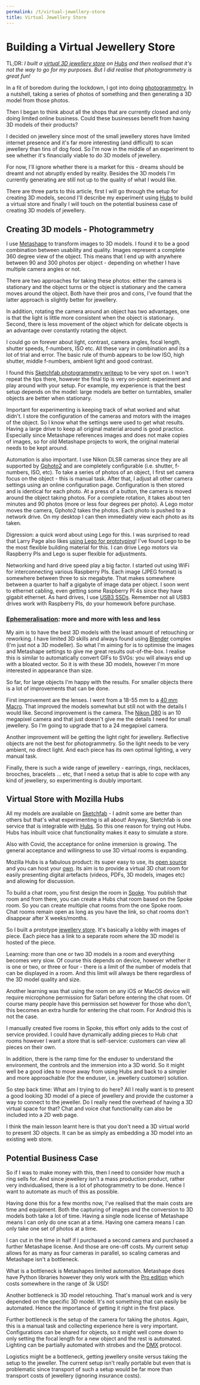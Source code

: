 ```yaml
---
permalink: /t/virtual-jewellery-store
title: Virtual Jewellery Store
---
```


# Building a Virtual Jewellery Store

TL;DR: *I built a [virtual 3D jewellery store](https://hubs.mozilla.com/J4WpLVL/simple-misty-meet?disable_telemetry=true&vr_entry_type=2d_now&debug=false&log_filter=&vrstats=false&no_stats=true&userinput_debug=false) on [Hubs](https://hubs.mozilla.com/) and then realised that it's not the way to go for my purposes. But I did realise that photogrammetry is great fun!*

In a fit of boredom during the lockdown, I got into doing [photogrammetry](https://en.wikipedia.org/wiki/Photogrammetry). In a nutshell, taking a series of photos of something and then generating a 3D model from those photos.

Then I began to think about all the shops that are currently closed and only doing limited online business. Could these businesses benefit from having 3D models of their products?

I decided on jewellery since most of the small jewellery stores have limited internet presence and it's far more interesting (and difficult) to scan jewellery than tins of dog food. So I'm now in the middle of an experiment to see whether it's financially viable to do 3D models of jewellery.

For now, I'll ignore whether there is a market for this - dreams should be dreamt and not abruptly ended by reality. Besides the 3D models I'm currently generating are still not up to the quality of what I would like.

There are three parts to this article, first I will go through the setup for creating 3D models, second I'll describe my experiment using [Hubs](https://hubs.mozilla.com/) to build a virtual store and finally I will touch on the potential business case of creating 3D models of jewellery.

## Creating 3D models - Photogrammetry

I use [Metashape](https://www.agisoft.com/) to transform images to 3D models. I found it to be a good combination between usability and quality. Images represent a complete 360 degree view of the object. This means that I end up with anywhere between 90 and 300 photos per object - depending on whether I have multiple camera angles or not.

There are two approaches for taking these photos: either the camera is stationary and the object turns or the object is stationary and the camera moves around the object. Both have their pros and cons, I've found that the latter approach is slightly better for jewellery.

In addition, rotating the camera around an object has two advantages, one is that the light is little more consistent when the object is stationary. Second, there is less movement of the object which for delicate objects is an advantage over constantly rotating the object.

I could go on forever about light, contrast, camera angles, focal length, shutter speeds, f-numbers, ISO etc. All these vary in combination and its a lot of trial and error. The basic rule of thumb appears to be low ISO, high shutter, middle f-numbers, ambient light and good contrast.

I found this [Sketchfab photogrammetry writeup](https://www.sketchfab.com/blogs/community/nine-tips-and-tricks-to-speed-up-your-photogrammetry-workflow/) to be very spot on. I won't repeat the tips there, however the final tip is very on-point: experiment and play around with your setup. For example, my experience is that the best setup depends on the model: large models are better on turntables, smaller objects are better when stationary.

Important for experimenting is keeping track of what worked and what didn't. I store the configuration of the cameras and motors with the images of the object. So I know what the settings were used to get what results. Having a large drive to keep all original material around is good practice. Especially since Metashape references images and does not make copies of images, so for old Metashape projects to work, the original material needs to be kept around.

Automation is also important. I use Nikon DLSR cameras since they are all supported by [Gphoto2](http://gphoto.org/) and are completely configurable (i.e. shutter, f-numbers, ISO, etc). To take a series of photos of an object, I first set camera focus on the object - this is manual task. After that, I adjust all other camera settings using an online configuration page. Configuration is then stored and is identical for each photo. At a press of a button, the camera is moved around the object taking photos. For a complete rotation, it takes about ten minutes and 90 photos (more or less four degrees per photo). A Lego motor moves the camera, Gphoto2 takes the photos. Each photo is pushed to a network drive. On my desktop I can then immediately view each photo as its taken.

Digression: a quick word about using Lego for this. I was surprised to read that Larry Page also likes [using Lego for prototyping](https://www.businessinsider.com/larry-page-the-untold-story-2014-4)! I've found Lego to be the most flexible building material for this. I can drive Lego motors via Raspberry PIs and Lego is super flexible for adjustments.

Networking and hard drive speed play a big factor. I started out using WiFi for interconnecting various Raspberry PIs. Each image (JPEG format) is somewhere between three to six megabyte. That makes somewhere between a quarter to half a gigabyte of image data per object. I soon went to ethernet cabling, even getting some Raspberry PI 4s since they have gigabit ethernet. As hard drives, I use [USB3 SSDs](https://storage.jamesachambers.com/benchmark/44874). Remember not all USB3 drives work with Raspberry PIs, do your homework before purchase.

### [Ephemeralisation](https://en.wikipedia.org/wiki/Ephemeralization): more and more with less and less

My aim is to have the best 3D models with the least amount of retouching or reworking. I have limited 3D skills and always found using [Blender](https://www.blender.org/) complex (I'm just not a 3D modeller). So what I'm aiming for is to optimise the images and Metashape settings to give me great results out-of-the-box. I realise this is similar to automatically convert GIFs to SVGs: you will always end up with a bloated vector. So it is with these 3D models, however I'm more interested in appearance than size.

So far, for large objects I'm happy with the results. For smaller objects there is a lot of improvements that can be done.

First improvement are the lenses. I went from a 18-55 mm to a [40 mm Macro](https://www.nikon.co.uk/en_GB/product/nikkor-lenses/auto-focus-lenses/dx/single-focal-length/af-s-dx-micro-nikkor-40mm-f-2-8g). That improved the models somewhat but still not with the details I would like. Second improvement is the camera. The [Nikon D80](https://en.wikipedia.org/wiki/Nikon_D80) is an 10 megapixel camera and that just doesn't give me the details I need for small jewellery. So I'm going to upgrade that to a 24 megapixel camera.

Another improvement will be getting the light right for jewellery. Reflective objects are not the best for photogrammetry. So the light needs to be very ambient, no direct light. And each piece has its own optimal lighting, a very manual task.

Finally, there is such a wide range of jewellery - earrings, rings, necklaces, brooches, bracelets ... etc, that I need a setup that is able to cope with any kind of jewellery, so experimenting is doubly important.

## Virtual Store with Mozilla Hubs

All my models are available on [Sketchfab](https://sketchfab.com/gorenje23/models) - I admit some are better than others but that's what experimenting is all about! Anyway, Sketchfab is one service that is integrable with [Hubs](https://hubs.mozilla.com). So this one reason for trying out Hubs. Hubs has inbuilt voice chat functionality makes it easy to simulate a store.

Also with Covid, the acceptance for online immersion is growing. The general acceptance and willingness to use 3D virtual rooms is expanding.

Mozilla Hubs is a fabulous product: its super easy to use, its [open source](https://github.com/mozilla/hubs) and you can host your [own](https://hubs.mozilla.com/cloud). Its aim is to provide a virtual 3D chat room for easily presenting digital artefacts (videos, PDFs, 3D models, images etc) and allowing for discussion.

To build a chat room, you first design the room in [Spoke](https://hubs.mozilla.com/spoke). You publish that room and from there, you can create a Hubs chat room based on the Spoke room. So you can create multiple chat rooms from the one Spoke room. Chat rooms remain open as long as you have the link, so chat rooms don't disappear after X weeks/months.

So I built a prototype [jewellery store](https://hubs.mozilla.com/J4WpLVL/simple-misty-meet?disable_telemetry=true&vr_entry_type=2d_now&debug=false&log_filter=&vrstats=false&no_stats=true&userinput_debug=false). It's basically a lobby with images of piece. Each piece has a link to a separate room where the 3D model is hosted of the piece.

Learning: more than one or two 3D models in a room and everything becomes very slow. Of course this depends on device, however whether it is one or two, or three or four - there is a limit of the number of models that can be displayed in a room. And this limit will always be there regardless of the 3D model quality and size.

Another learning was that using the room on any iOS or MacOS device will require microphone permission for Safari before entering the chat room. Of course many people have this permission set however for those who don't, this becomes an extra hurdle for entering the chat room. For Android this is not the case.

I manually created five rooms in Spoke, this effort only adds to the cost of service provided. I could have dynamically adding pieces to Hub chat rooms however I want a store that is self-service: customers can view all pieces on their own.

In addition, there is the ramp time for the enduser to understand the environment, the controls and the immersion into a 3D world. So it might well be a good idea to move away from using Hubs and back to a simpler and more approachable (for the enduser, i.e. jewellery customer) solution.

So step back time: What am I trying to do here? All I really want is to present a good looking 3D model of a piece of jewellery and provide the customer a way to connect to the jeweller. Do I really need the overhead of having a 3D virtual space for that? Chat and voice chat functionality can also be included into a 2D web page.

I think the main lesson learnt here is that you don't need a 3D virtual world to present 3D objects. It can be as simply as embedding a 3D model into an existing web store.

## Potential Business Case

So if I was to make money with this, then I need to consider how much a ring sells for. And since jewellery isn't a mass production product, rather very individualised, there is a lot of photogrammetry to be done. Hence I want to automate as much of this as possible.

Having done this for a few months now, I've realised that the main costs are time and equipment. Both the capturing of images and the conversion to 3D models both take a lot of time. Having a single node license of Metashape means I can only do one scan at a time. Having one camera means I can only take one set of photos at a time.

I can cut in the time in half if I purchased a second camera and purchased a further Metashape license. And those are one-off costs. My current setup allows for as many as four cameras in parallel, so scaling cameras and Metashape isn't a bottleneck.

What is a bottleneck is Metashapes limited automation. Metashape does have Python libraries however they only work with the [Pro edition](https://www.agisoft.com/features/compare/) which costs somewhere in the range of 3k USD!

Another bottleneck is 3D model retouching. That's manual work and is very depended on the specific 3D model. It's not something that can easily be automated. Hence the importance of getting it right in the first place.

Further bottleneck is the setup of the camera for taking the photos. Again, this is a manual task and collecting experience here is very important. Configurations can be shared for objects, so it might well come down to only setting the focal length for a new object and the rest is automated. Lighting can be partially automated with strobes and the [DMX](http://dmxusb.com/what-is-dmx/) protocol.

Logistics might be a bottleneck, getting jewellery onsite versus taking the setup to the jeweller. The current setup isn't really portable but even that is problematic since transport of such a setup would be far more than transport costs of jewellery (ignoring insurance costs).
